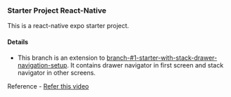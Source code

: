### Starter Project React-Native

This is a react-native expo starter project.

#### Details

- This branch is an extension to [branch-#1-starter-with-stack-drawer-navigation-setup](https://github.com/sandeep194920/react-native-starters). It contains drawer navigator in first screen and stack navigator in other screens.

Reference - [Refer this video](https://www.youtube.com/watch?v=bnRIvh6NVqA&list=PLS3Cbnye46msryIoZjQ5AQ57nxENwnJfl&index=8)
